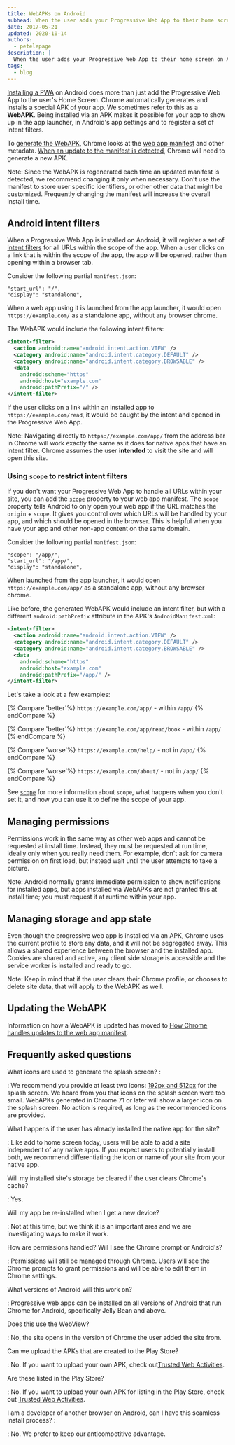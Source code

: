 ```yaml
---
title: WebAPKs on Android
subhead: When the user adds your Progressive Web App to their home screen on Android, Chrome automatically generates an APK for you, which we sometimes call a WebAPK. Being installed via an APK makes it possible for your app to show up in the app launcher, in Android's app settings and to register a set of intent filters.
date: 2017-05-21
updated: 2020-10-14
authors:
  - petelepage
description: |
  When the user adds your Progressive Web App to their home screen on Android, Chrome automatically generates an APK for you, which we sometimes call a WebAPK. Being installed via an APK makes it possible for your app to show up in the app launcher, in Android's app settings and to register a set of intent filters.
tags:
  - blog
---
```


[Installing a PWA](/progressive-web-apps/) on Android does
more than just add the Progressive Web App to the user's Home Screen. Chrome
automatically generates and installs a special APK of your app. We sometimes
refer to this as a **WebAPK**. Being installed via an APK makes it possible
for your app to show up in the app launcher, in Android's app settings and
to register a set of intent filters.

To
[generate the WebAPK](https://chromium.googlesource.com/chromium/src/+/master/chrome/android/webapk/README.md),
Chrome looks at the [web app manifest](/add-manifest/) and
other metadata. [When an update to the manifest is detected](#update-webapk),
Chrome will need to generate a new APK.

Note: Since the WebAPK is regenerated each time an updated manifest is detected,
we recommend changing it only when necessary. Don't use the manifest to store
user specific identifiers, or other other data that might be customized.
Frequently changing the manifest will increase the overall install time.

## Android intent filters

When a Progressive Web App is installed on Android, it will register a set of
[intent filters](https://developer.android.com/guide/components/intents-filters)
for all URLs within the scope of the app. When a user clicks on a link that
is within the scope of the app, the app will be opened, rather than opening
within a browser tab.

Consider the following partial `manifest.json`:

```text
"start_url": "/",
"display": "standalone",
```

When a web app using it is launched from the app launcher, it would open
`https://example.com/` as a standalone app, without any browser chrome.

The WebAPK would include the following intent filters:

```xml
<intent-filter>
  <action android:name="android.intent.action.VIEW" />
  <category android:name="android.intent.category.DEFAULT" />
  <category android:name="android.intent.category.BROWSABLE" />
  <data
    android:scheme="https"
    android:host="example.com"
    android:pathPrefix="/" />
</intent-filter>
```

If the user clicks on a link within an installed app to
`https://example.com/read`, it would be caught by the intent and opened
in the Progressive Web App.

Note: Navigating directly to `https://example.com/app/` from the address bar in
Chrome will work exactly the same as it does for native apps that have an
intent filter. Chrome assumes the user **intended** to visit the site and
will open this site.

### Using `scope` to restrict intent filters

If you don't want your Progressive Web App to handle all URLs within your site,
you can add the [`scope`](/add-manifest/#scope) property to
your web app manifest. The `scope` property tells Android to only open your web
app if the URL matches the `origin` + `scope`. It gives you control over which
URLs will be handled by your app, and which should be opened in the browser.
This is helpful when you have your app and other non-app content on the same
domain.

Consider the following partial `manifest.json`:

```text
"scope": "/app/",
"start_url": "/app/",
"display": "standalone",
```

When launched from the app launcher, it would open `https://example.com/app/`
as a standalone app, without any browser chrome.

Like before, the generated WebAPK would include an intent filter, but with a
different `android:pathPrefix` attribute in the APK's `AndroidManifest.xml`:

```xml
<intent-filter>
  <action android:name="android.intent.action.VIEW" />
  <category android:name="android.intent.category.DEFAULT" />
  <category android:name="android.intent.category.BROWSABLE" />
  <data
    android:scheme="https"
    android:host="example.com"
    android:pathPrefix="/app/" />
</intent-filter>
```

Let's take a look at a few examples:<br>

{% Compare 'better'%}
`https://example.com/app/` - within `/app/`
{% endCompare %}

{% Compare 'better'%}
`https://example.com/app/read/book` - within `/app/`
{% endCompare %}

{% Compare 'worse'%}
`https://example.com/help/` - not in `/app/`
{% endCompare %}

{% Compare 'worse'%}
`https://example.com/about/` - not in `/app/`
{% endCompare %}


See [`scope`](/add-manifest/#scope) for more information about
`scope`, what happens when you don't set it, and how you can use it to define
the scope of your app.

## Managing permissions

Permissions work in the same way as other web apps and cannot be requested at
install time. Instead, they must be requested at run time, ideally only when
you really need them. For example, don't ask for camera permission on first
load, but instead wait until the user attempts to take a picture.

Note: Android normally grants immediate permission to show notifications for
installed apps, but apps installed via WebAPKs are not granted this at install
time; you must request it at runtime within your app.

## Managing storage and app state

Even though the progressive web app is installed via an APK, Chrome uses the
current profile to store any data, and it will not be segregated away. This
allows a shared experience between the browser and the installed app. Cookies
are shared and active, any client side storage is accessible and the service
worker is installed and ready to go.

Note: Keep in mind that if the user clears their Chrome profile, or chooses
to delete site data, that will apply to the WebAPK as well.

## Updating the WebAPK

Information on how a WebAPK is updated has moved to
[How Chrome handles updates to the web app manifest](/manifest-updates/).

## Frequently asked questions

What icons are used to generate the splash screen? :

: We recommend you provide at least two icons:
[192px and 512px](/add-manifest/#splash-screen) for the splash screen.
We heard from you that icons
on the splash screen were too small. WebAPKs generated in Chrome 71 or later
will show a larger icon on the splash screen. No action is required, as
long as the recommended icons are provided.

What happens if the user has already installed the native app for the site?

: Like add to home screen today, users will be able to add a site independent
of any native apps. If you expect users to potentially install both, we
recommend differentiating the icon or name of your site from your native
app.

Will my installed site's storage be cleared if the user clears Chrome's cache?

: Yes.

Will my app be re-installed when I get a new device?

: Not at this time, but we think it is an important area and we are
investigating ways to make it work.

How are permissions handled? Will I see the Chrome prompt or Android's?

: Permissions will still be managed through Chrome. Users will see the Chrome
prompts to grant permissions and will be able to edit them in Chrome
settings.

What versions of Android will this work on?

: Progressive web apps can be installed on all versions of Android that
run Chrome for Android, specifically Jelly Bean and above.

Does this use the WebView?

: No, the site opens in the version of Chrome the user added the site from.

Can we upload the APKs that are created to the Play Store?

: No. If you want to upload your own APK, check out[Trusted Web Activities](https://developer.chrome.com/docs/android/trusted-web-activity/).

Are these listed in the Play Store?

: No. If you want to upload your own APK for listing in the Play Store, check
out [Trusted Web Activities](https://developer.chrome.com/docs/android/trusted-web-activity/).

I am a developer of another browser on Android, can I have this seamless install process? :

: No. We prefer to keep our anticompetitive advantage.
